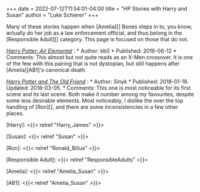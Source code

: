 +++
date = 2022-07-12T11:54:01-04:00
title = "HP Stories with Harry and Susan"
author = "Luke Schierer"
+++

Many of these stories happen when [Amelia][] Bones steps in to, you know,
actually do her job as a law enforcement official, and thus belong in the
[Responsible Adult][] category.  This page is focused on those that do not.

_[Harry Potter: Air Elemental](https://www.fanfiction.net/s/11995519)_
:   * Author: kb0
    * Published: 2016-06-12
    * Comments: This almost but not quite reads as an X-Men crossover.  It is
      one of the few with this pairing that is not dystopian, but still happens
      after [Amelia][AB1]'s canonical death.  

_[Harry Potter and The Old Friend](https://www.fanfiction.net/s/12805587)_
:   * Author: Sinyk
    * Published: 2018-01-18. Updated: 2018-03-05.
    * Comments: This one is most noticeable for its first scene and its last
      scene.  Both make it number among my favourites, despite some less
      desirable elements.  Most noticeably, I dislike the over the top handling
      of [Ron][], and there are some inconsistencies in a few other places.  


[Harry]: <{{< relref "Harry_James" >}}>

[Susan]: <{{< relref "Susan" >}}> 

[Ron]: <{{< relref "Ronald_Bilius" >}}>

[Responsible Adult]: <{{< relref "ResponsibleAdults" >}}>

[Amelia]: <{{< relref "Amelia_Susan" >}}>

[AB1]: <{{< relref "Amelia_Susan" >}}>
